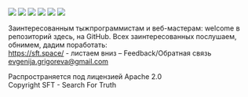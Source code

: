 ![](https://s1.imagebanana.com/file/191124/RC0lY3UE.png)
![](https://s2.imagebanana.com/file/191124/lR8JRmzY.png)
![](https://s2.imagebanana.com/file/191124/hVfUrJG4.png)
![](https://s2.imagebanana.com/file/191124/pQb9jokI.png)
![](https://s2.imagebanana.com/file/191124/nA1jG2ko.png)
![](https://s2.imagebanana.com/file/191124/kXtxxWZv.png)

Заинтересованным тыжпрограммистам и веб-мастерам: welcome в репозиторий здесь, на GitHub.
Всех заинтересованных послушаем, обнимем, дадим поработать: <br/>
https://sft.space/ - листаем вниз – Feedback/Обратная связь <br/>
evgenija.grigoreva@gmail.com

Распространяется под лицензией Apache 2.0  
Copyright SFT - Search For Truth
